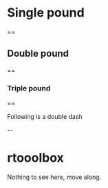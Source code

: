 # Single pound

==

## Double pound

==

### Triple pound

==

Following is a double dash

--

rtooolbox
=========

Nothing to see here, move along.
